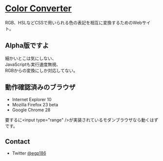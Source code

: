 # [Color Converter](http://egy186.github.io/colorconverter)

RGB、HSLなどCSSで用いられる色の表記を相互に変換するためのWebサイト。

## Alpha版ですよ

細かいとこは気にしない、  
JavaScriptも実行速度無視、  
RGBからの変換にしか対応してない。

## 動作確認済みのブラウザ

* Internet Explorer 10
* Mozilla Firefox 23 beta
* Google Chrome 28

要するに&lt;input type="range" /&gt;が実装されているモダンブラウザなら動くはずです。

## Contact

 * Twitter [@egp186](http://twitter.com/egp186)
